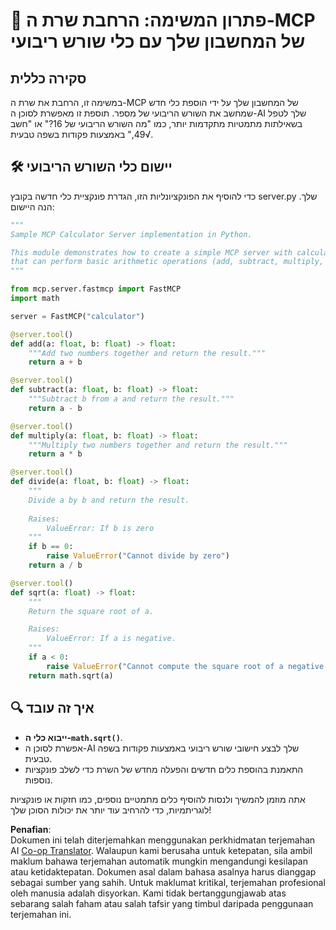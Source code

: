 <!--
CO_OP_TRANSLATOR_METADATA:
{
  "original_hash": "e9490aedc71f99bc774af57b207a7adb",
  "translation_date": "2025-06-13T02:32:54+00:00",
  "source_file": "03-GettingStarted/07-aitk/solution/README.md",
  "language_code": "ms"
}
-->
# 📘 פתרון המשימה: הרחבת שרת ה-MCP של המחשבון שלך עם כלי שורש ריבועי

## סקירה כללית
במשימה זו, הרחבת את שרת ה-MCP של המחשבון שלך על ידי הוספת כלי חדש שמחשב את השורש הריבועי של מספר. תוספת זו מאפשרת לסוכן ה-AI שלך לטפל בשאילתות מתמטיות מתקדמות יותר, כמו "מה השורש הריבועי של 16?" או "חשב √49," באמצעות פקודות בשפה טבעית.

## 🛠️ יישום כלי השורש הריבועי
כדי להוסיף את הפונקציונליות הזו, הגדרת פונקציית כלי חדשה בקובץ server.py שלך. הנה היישום:

```python
"""
Sample MCP Calculator Server implementation in Python.

This module demonstrates how to create a simple MCP server with calculator tools
that can perform basic arithmetic operations (add, subtract, multiply, divide).
"""

from mcp.server.fastmcp import FastMCP
import math

server = FastMCP("calculator")

@server.tool()
def add(a: float, b: float) -> float:
    """Add two numbers together and return the result."""
    return a + b

@server.tool()
def subtract(a: float, b: float) -> float:
    """Subtract b from a and return the result."""
    return a - b

@server.tool()
def multiply(a: float, b: float) -> float:
    """Multiply two numbers together and return the result."""
    return a * b

@server.tool()
def divide(a: float, b: float) -> float:
    """
    Divide a by b and return the result.
    
    Raises:
        ValueError: If b is zero
    """
    if b == 0:
        raise ValueError("Cannot divide by zero")
    return a / b

@server.tool()
def sqrt(a: float) -> float:
    """
    Return the square root of a.

    Raises:
        ValueError: If a is negative.
    """
    if a < 0:
        raise ValueError("Cannot compute the square root of a negative number.")
    return math.sqrt(a)
```

## 🔍 איך זה עובד

- **ייבוא כלי ה-`math.sqrt()`**.
- אפשרת לסוכן ה-AI שלך לבצע חישובי שורש ריבועי באמצעות פקודות בשפה טבעית.
- התאמנת בהוספת כלים חדשים והפעלה מחדש של השרת כדי לשלב פונקציות נוספות.

אתה מוזמן להמשיך ולנסות להוסיף כלים מתמטיים נוספים, כמו חזקות או פונקציות לוגריתמיות, כדי להרחיב עוד יותר את יכולות הסוכן שלך!

**Penafian**:  
Dokumen ini telah diterjemahkan menggunakan perkhidmatan terjemahan AI [Co-op Translator](https://github.com/Azure/co-op-translator). Walaupun kami berusaha untuk ketepatan, sila ambil maklum bahawa terjemahan automatik mungkin mengandungi kesilapan atau ketidaktepatan. Dokumen asal dalam bahasa asalnya harus dianggap sebagai sumber yang sahih. Untuk maklumat kritikal, terjemahan profesional oleh manusia adalah disyorkan. Kami tidak bertanggungjawab atas sebarang salah faham atau salah tafsir yang timbul daripada penggunaan terjemahan ini.